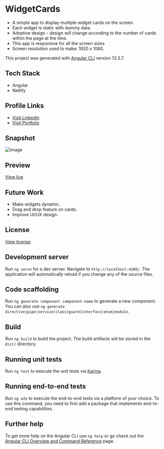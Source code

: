 # WidgetCards

* A simple app to display multiple widget cards on the screen.
* Each widget is static with dummy data.
* Adoptive design - design will change according to the number of cards within the page at the time.
* This app is responsive for all the screen sizes.
* Screen resolution used to make: 1920 x 1080.

This project was generated with [Angular CLI](https://github.com/angular/angular-cli) version 13.3.7.

## Tech Stack

* Angular
* Netlify

## Profile Links

* [Visit LinkedIn](https://www.linkedin.com/in/gautam-balamurali)
* [Visit Portfolio](https://gautam-balamurali.netlify.app)

## Snapshot

![image](https://user-images.githubusercontent.com/27736288/213280383-c093e5d8-cf5c-42cd-be71-83db101e1fc2.png)

## Preview

[View live](https://widget-cards-gautam-balamurali.netlify.app/widgets)

## Future Work

* Make widgets dynamic.
* Drag and drop feature on cards.
* Improve UI/UX design.

## License

[View license](https://github.com/gautam-balamurali/widget-cards/blob/master/LICENSE.md)

## Development server

Run `ng serve` for a dev server. Navigate to `http://localhost:4200/`. The application will automatically reload if you change any of the source files.

## Code scaffolding

Run `ng generate component component-name` to generate a new component. You can also use `ng generate directive|pipe|service|class|guard|interface|enum|module`.

## Build

Run `ng build` to build the project. The build artifacts will be stored in the `dist/` directory.

## Running unit tests

Run `ng test` to execute the unit tests via [Karma](https://karma-runner.github.io).

## Running end-to-end tests

Run `ng e2e` to execute the end-to-end tests via a platform of your choice. To use this command, you need to first add a package that implements end-to-end testing capabilities.

## Further help

To get more help on the Angular CLI use `ng help` or go check out the [Angular CLI Overview and Command Reference](https://angular.io/cli) page.
